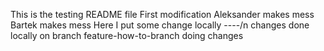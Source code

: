 This is the testing README file
First modification
Aleksander makes mess
Bartek makes mess
Here I put some change locally
----/n
changes done locally on branch feature-how-to-branch
doing changes
